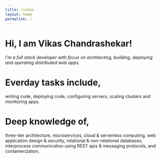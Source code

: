 ```yaml
---
title: /vikas
layout: home
permalink: /
---
```


# Hi, I am Vikas Chandrashekar!  

###### I'm a full stack developer with focus on architecting, building, deploying and operating distributed web apps. 

# Everday tasks include,
writing code, deploying code, configuring servers, scaling clusters and monitoring apps.

# Deep knowledge of,
three-tier architecture, microservices, cloud & serverless computing, web application design & security, relational & non-relational databases, interprocess communication using REST apis & messaging protocols, and containerization.   

